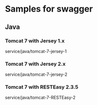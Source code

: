 # Samples for swagger

## Java

### Tomcat 7 with Jersey 1.x
service/java/tomcat-7-jersey-1

### Tomcat 7 with Jersey 2.x
service/java/tomcat-7-jersey-2

### Tomcat 7 with RESTEasy 2.3.5
service/java/tomcat-7-RESTEasy-2

